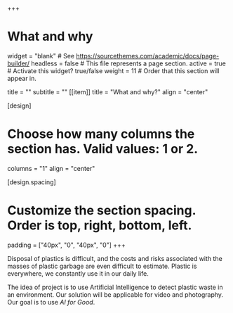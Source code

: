 +++
# What and why
widget = "blank"  # See https://sourcethemes.com/academic/docs/page-builder/
headless = false  # This file represents a page section.
active = true  # Activate this widget? true/false
weight = 11  # Order that this section will appear in.

title = ""
subtitle = ""
[[item]]
  title = "What and why?"
  align = "center"  
  
[design]
  # Choose how many columns the section has. Valid values: 1 or 2.
  columns = "1"
  align = "center"
  
[design.spacing]
  # Customize the section spacing. Order is top, right, bottom, left.
  padding = ["40px", "0", "40px", "0"]
+++

Disposal of plastics is difficult, and the costs and risks associated with the masses of plastic garbage are even difficult to estimate. 
Plastic is everywhere, we constantly use it in our daily life.

The idea of project is to use Artificial Intelligence to detect plastic waste in an environment. 
Our solution  will be applicable for video and photography.
Our goal is to use *AI for Good*.
      


